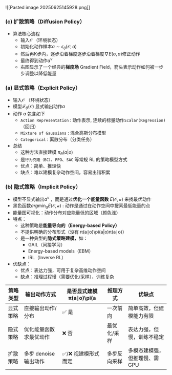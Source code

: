 ![[Pasted image 20250625145928.png]]
### (c)  扩散策略（Diffusion Policy）
* 算法核心流程
	* 输入$\mathcal{O}$ （环境状态）
	* 初始化动作样本$a \sim \epsilon_\theta(\mathcal{O}, a)$ 
	* 然后再K步内，逐步沿着梯度逐步沿着梯度$\nabla E(o, a)$修正动作
	* 最终得到动作$a^v$
	* 右图显示了一个经典的**梯度场** Gradient Field，箭头表示动作如何被一步步调整以降低能量
### (a) 显式策略（Explicit Policy）
* 输入$\mathcal{O}$ （环境状态）
* 模型$\mathcal{F}_{\theta}(\mathcal{O})$ 显式输出动作$a$ 
* 动作 $a$ 包含如下
	* `Action Representation` : 动作表示, 连续的标量动作`Scalar(Regression)`（回归）
	* `Mixture of Gaussians` : 混合高斯分布模型
	* `Categorical` : 离散分布（分类任务）
* 总结
	- 这种方法直接建模 $\pi_{\theta}(a | o)$ 
	- 是`行为克隆（BC）`、`PPO`、`SAC` 等常规 RL 的策略模型方式
	- 优点：简单、推理快
	- 缺点：难以建模复杂动作空间，容易出错积累

### (b) 隐式策略（Implicit Policy）
* 模型不显式输出$a^v$ ，而是通过**优化一个能量函数** ${E}(\mathcal{O}, \mathcal{a})$ 来找最优动作
* 黑色函数$arg \min_{a} E(\mathcal{O}, \mathcal{a})$ : 动作是通过在动作空间中搜索最低能量的点
* 能量图可视化：动作分布对应能量低的区域（颜色浅）
* 特点：
	- 这种策略是**能量导向的（Energy-based Policy）**
	- 不提供明确的分布形式（没有 π(a∣o)\pi(a|o)π(a∣o)）
	- 是一种典型的**隐式策略建模**，如：
	    - GAIL（间接学习）
	    - Energy-based models（EBM）
	    - IRL（Inverse RL）
* 优缺点：
	- 优点：表达力强，可用于复杂高维动作空间
	- 缺点：推理过程慢（需要优化/采样），训练复杂

| 策略类型 | 输出动作方式          | 是否显式建模 π(a∣o)\pi(a | 推理方式   | 优缺点              |
| ---- | --------------- | ------------------ | ------ | ---------------- |
| 显式策略 | 直接输出动作/分布       | ✅ 是                | 一次前向   | 简单高效，但建模能力有限     |
| 隐式策略 | 优化能量函数求最优动作     | ❌ 否                | 最优化/采样 | 表达力强，但慢，训练不稳定    |
| 扩散策略 | 多步 denoise 输出动作 | ✅/❌ 视建模形式而定        | 多步反向采样 | 多模态建模强，但推理慢、需GPU |